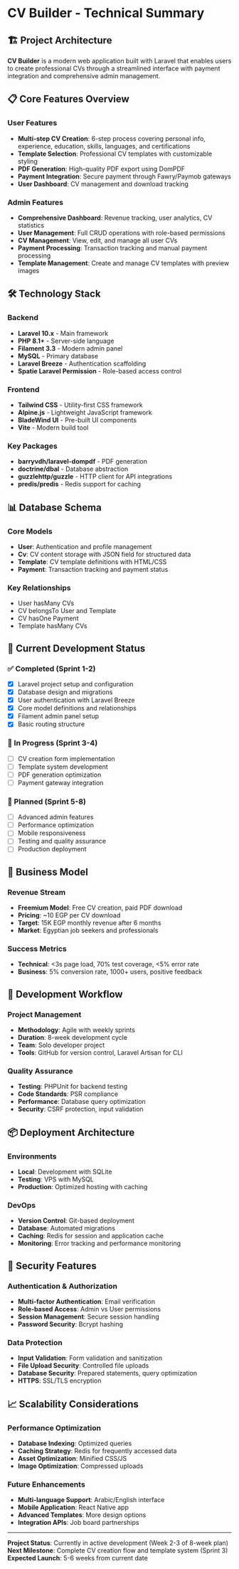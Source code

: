 # CV Builder - Technical Summary

## 🏗️ Project Architecture

**CV Builder** is a modern web application built with Laravel that enables users to create professional CVs through a streamlined interface with payment integration and comprehensive admin management.

## 📋 Core Features Overview

### User Features
- **Multi-step CV Creation**: 6-step process covering personal info, experience, education, skills, languages, and certifications
- **Template Selection**: Professional CV templates with customizable styling
- **PDF Generation**: High-quality PDF export using DomPDF
- **Payment Integration**: Secure payment through Fawry/Paymob gateways
- **User Dashboard**: CV management and download tracking

### Admin Features
- **Comprehensive Dashboard**: Revenue tracking, user analytics, CV statistics
- **User Management**: Full CRUD operations with role-based permissions
- **CV Management**: View, edit, and manage all user CVs
- **Payment Processing**: Transaction tracking and manual payment processing
- **Template Management**: Create and manage CV templates with preview images

## 🛠️ Technology Stack

### Backend
- **Laravel 10.x** - Main framework
- **PHP 8.1+** - Server-side language
- **Filament 3.3** - Modern admin panel
- **MySQL** - Primary database
- **Laravel Breeze** - Authentication scaffolding
- **Spatie Laravel Permission** - Role-based access control

### Frontend
- **Tailwind CSS** - Utility-first CSS framework
- **Alpine.js** - Lightweight JavaScript framework
- **BladeWind UI** - Pre-built UI components
- **Vite** - Modern build tool

### Key Packages
- **barryvdh/laravel-dompdf** - PDF generation
- **doctrine/dbal** - Database abstraction
- **guzzlehttp/guzzle** - HTTP client for API integrations
- **predis/predis** - Redis support for caching

## 📊 Database Schema

### Core Models
- **User**: Authentication and profile management
- **Cv**: CV content storage with JSON field for structured data
- **Template**: CV template definitions with HTML/CSS
- **Payment**: Transaction tracking and payment status

### Key Relationships
- User hasMany CVs
- CV belongsTo User and Template
- CV hasOne Payment
- Template hasMany CVs

## 🚀 Current Development Status

### ✅ Completed (Sprint 1-2)
- [x] Laravel project setup and configuration
- [x] Database design and migrations
- [x] User authentication with Laravel Breeze
- [x] Core model definitions and relationships
- [x] Filament admin panel setup
- [x] Basic routing structure

### 🔄 In Progress (Sprint 3-4)
- [ ] CV creation form implementation
- [ ] Template system development
- [ ] PDF generation optimization
- [ ] Payment gateway integration

### 📅 Planned (Sprint 5-8)
- [ ] Advanced admin features
- [ ] Performance optimization
- [ ] Mobile responsiveness
- [ ] Testing and quality assurance
- [ ] Production deployment

## 🎯 Business Model

### Revenue Stream
- **Freemium Model**: Free CV creation, paid PDF download
- **Pricing**: ~10 EGP per CV download
- **Target**: 15K EGP monthly revenue after 6 months
- **Market**: Egyptian job seekers and professionals

### Success Metrics
- **Technical**: <3s page load, 70% test coverage, <5% error rate
- **Business**: 5% conversion rate, 1000+ users, positive feedback

## 🔧 Development Workflow

### Project Management
- **Methodology**: Agile with weekly sprints
- **Duration**: 8-week development cycle
- **Team**: Solo developer project
- **Tools**: GitHub for version control, Laravel Artisan for CLI

### Quality Assurance
- **Testing**: PHPUnit for backend testing
- **Code Standards**: PSR compliance
- **Performance**: Database query optimization
- **Security**: CSRF protection, input validation

## 📦 Deployment Architecture

### Environments
- **Local**: Development with SQLite
- **Testing**: VPS with MySQL
- **Production**: Optimized hosting with caching

### DevOps
- **Version Control**: Git-based deployment
- **Database**: Automated migrations
- **Caching**: Redis for session and application cache
- **Monitoring**: Error tracking and performance monitoring

## 🔐 Security Features

### Authentication & Authorization
- **Multi-factor Authentication**: Email verification
- **Role-based Access**: Admin vs User permissions
- **Session Management**: Secure session handling
- **Password Security**: Bcrypt hashing

### Data Protection
- **Input Validation**: Form validation and sanitization
- **File Upload Security**: Controlled file uploads
- **Database Security**: Prepared statements, query optimization
- **HTTPS**: SSL/TLS encryption

## 📈 Scalability Considerations

### Performance Optimization
- **Database Indexing**: Optimized queries
- **Caching Strategy**: Redis for frequently accessed data
- **Asset Optimization**: Minified CSS/JS
- **Image Optimization**: Compressed uploads

### Future Enhancements
- **Multi-language Support**: Arabic/English interface
- **Mobile Application**: React Native app
- **Advanced Templates**: More design options
- **Integration APIs**: Job board partnerships

---

**Project Status**: Currently in active development (Week 2-3 of 8-week plan)  
**Next Milestone**: Complete CV creation flow and template system (Sprint 3)  
**Expected Launch**: 5-6 weeks from current date